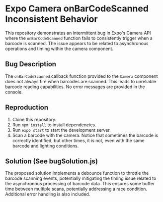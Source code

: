 # Expo Camera onBarCodeScanned Inconsistent Behavior

This repository demonstrates an intermittent bug in Expo's Camera API where the `onBarCodeScanned` function fails to consistently trigger when a barcode is scanned. The issue appears to be related to asynchronous operations and timing within the camera component.

## Bug Description

The `onBarCodeScanned` callback function provided to the `Camera` component does not always fire when barcodes are scanned. This leads to unreliable barcode reading capabilities.  No error messages are provided in the console.

## Reproduction

1. Clone this repository.
2. Run `npm install` to install dependencies.
3. Run `expo start` to start the development server.
4. Scan a barcode with the camera.  Notice that sometimes the barcode is correctly identified, but other times, it is not, even with the same barcode and lighting conditions.

## Solution (See bugSolution.js)

The proposed solution implements a debounce function to throttle the barcode scanning events, potentially mitigating the timing issue related to the asynchronous processing of barcode data.  This ensures some buffer time between multiple scans, potentially addressing a race condition. Additional error handling is also included.
